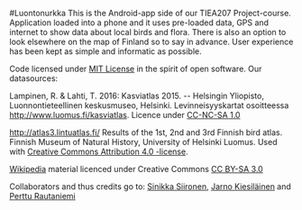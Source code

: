 #Luontonurkka
This is the Android-app side of our TIEA207 Project-course.
Application loaded into a phone and it uses pre-loaded data, GPS and internet to show data about local birds and flora.
There is also an option to look elsewhere on the map of Finland so to say in advance.
User experience has been kept as simple and informatic as possible. 


Code licensed under [MIT License](https://github.com/luontonurkka/app/blob/master/License) in the spirit of open software.
Our datasources:

Lampinen, R. & Lahti, T. 2016: Kasviatlas 2015. -- Helsingin Yliopisto, Luonnontieteellinen keskusmuseo, Helsinki. Levinneisyyskartat osoitteessa http://www.luomus.fi/kasviatlas. Licence under [CC-NC-SA 1.0](https://creativecommons.org/licenses/by-nc-sa/1.0/fi/)

http://atlas3.lintuatlas.fi/
Results of the 1st, 2nd and 3rd Finnish bird atlas. Finnish Museum of Natural History, University of Helsinki Luomus. Used with [Creative Commons Attribution 4.0 -license](https://creativecommons.org/licenses/by/4.0/deed.fi).
 
[Wikipedia](https://www.wikipedia.org/)  material licenced under Creative Commons [CC BY-SA 3.0](https://en.wikipedia.org/wiki/Wikipedia:CC_BY-SA) 














Collaborators and thus credits go to: [Sinikka Siironen](https://github.com/siansiir), [Jarno Kiesiläinen](https://github.com/su0malainen) and [Perttu Rautaniemi](https://github.com/ETShax)
